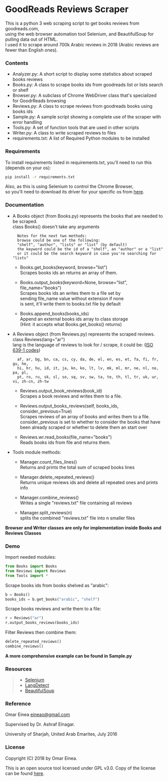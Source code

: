 # GoodReads Reviews Scraper

This is a python 3 web scraping script to get books reviews from goodreads.com,<br>
using the web browser automation tool Selenium, and BeautifulSoup for pulling data out of HTML.<br>
I used it to scrape around 700k Arabic reviews in 2018 (Arabic reviews are fewer than English ones).

### Contents

- Analyzer.py: A short script to display some statistics about scraped books reviews
- Books.py: A class to scrape books ids from goodreads list or lists search or shelf
- Browser.py: A subclass of Chrome WebDriver class that's specialized for GoodrReads browsing
- Reviews.py: A class to scrape reviews from goodreads books using books ids
- Sample.py: A sample script showing a complete use of the scraper with error handling
- Tools.py: A set of function tools that are used in other scripts
- Writer.py: A class to write scraped reviews to files
- requirements.txt: A list of Required Python modules to be installed

### Requirements

To install requirements listed in requirements.txt, you'll need to run this (depends on your os):
```bash
pip install -r requirements.txt
```
Also, as this is using Selenium to control the Chrome Browser,<br>
so you'll need to download its driver for your specific os from
[here](https://sites.google.com/a/chromium.org/chromedriver/downloads).

### Documentation

- A Books object (from Books.py) represents the books that are needed to be scraped.		<br>
	class Books() doesn't take any arguments

		Notes for the next two methods:
		browse could be one of the following:
		"shelf", "author", "lists" or "list" (by default)
		the keyword could be the id of a "shelf", an "author" or a "list"
		or it could be the search keyword in case you're searching for "lists"

	- Books.get_books(keyword, browse="list")												<br>
		Scrapes books ids an returns an array of them.

	- Books.output_books(keyword=None, browse="list", file_name="books")					<br>
		Scrapes books ids an writes them to a file set by									<br>
		sending file_name value without extension if none									<br>
		is sent, it'll write them to books.txt file by default

	- Books.append_books(books_ids)															<br>
		Append an external books ids array to class storage									<br>
		(Hint: it accepts what Books.get_books() returns)

- A Reviews object (from Reviews.py) represents the scraped reviews.						<br>
	class Reviews(lang="ar")																<br>
	lang is the language of reviews to look for / scrape, it could be: ([ISO 639-1 codes](https://en.wikipedia.org/wiki/List_of_ISO_639-1_codes))

		af, ar, bg, bn, ca, cs, cy, da, de, el, en, es, et, fa, fi, fr, gu, he,
		hi, hr, hu, id, it, ja, kn, ko, lt, lv, mk, ml, mr, ne, nl, no, pa, pl,
		pt, ro, ru, sk, sl, so, sq, sv, sw, ta, te, th, tl, tr, uk, ur, vi, zh-cn, zh-tw

	- Reviews.output_book_reviews(book_id)													<br>
	Scrapes a book reviews and writes them to a file.

	- Reviews.output_books_reviews(self, books_ids, consider_previous=True)					<br>
	Scrapes reviews of an array of books and writes them to a file.							<br>
	consider_previous is set to whether to consider the books that have						<br>
	been already scraped or whether to delete them an start over

	- Reviews.wr.read_books(file_name="books")												<br>
	Reads books ids from file and returns them.

- Tools module methods:
	- Manager.count_files_lines()															<br>
	Returns and prints the total sum of scraped books lines

	- Manager.delete_repeated_reviews()														<br>
	Returns unique reviews ids and delete all repeated ones and prints info

	- Manager.combine_reviews()																<br>
	Writes a single "reviews.txt" file containing all reviews

	- Manager.split_reviews(n)																<br>
	splits the combined "reviews.txt" file into n smaller files

**Browser and Writer classes are only for implementation inside Books and Reviews Classes**

### Demo

Import needed modules:
```python
from Books import Books
from Reviews import Reviews
from Tools import *
```

Scrape books ids from books shelved as "arabic":
```python
b = Books()
books_ids = b.get_books("arabic", "shelf")
```

Scrape books reviews and write them to a file:
```python
r = Reviews("ar")
r.output_books_reviews(books_ids)
```

Filter Reviews then combine them:
```python
delete_repeated_reviews()
combine_reviews()
```

**A more comprehensive example can be found in Sample.py**

### Resources

> - [Selenium](http://www.seleniumhq.org/)
> - [LangDetect](https://github.com/Mimino666/langdetect)
> - [BeautifulSoup](https://www.crummy.com/software/BeautifulSoup/)

### Reference

Omar Einea <eineao@gmail.com>

Supervised by Dr. Ashraf Elnagar.

University of Sharjah, United Arab Emarites, July 2016

### License

Copyright (C) 2018 by Omar Einea.

This is an open source tool licensed under GPL v3.0. Copy of the license can be found
[here](https://github.com/OmarEinea/GoodReads/blob/master/LICENSE.md).
